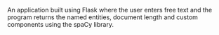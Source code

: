 An application built using Flask where the user enters free text and the program returns the named entities, document length and custom components using the spaCy library.
